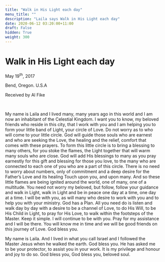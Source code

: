 ```yaml
---
title: "Walk in His Light each day"
menu_title: ""
description: "Laila says Walk in His Light each day"
date: 2020-06-12 03:20:00+11:00
draft: False
hidden: True
weight: 300
---
```

# Walk in His Light each day

May 19<sup>th</sup>, 2017

Bend, Oregon. U.S.A

Received by Al Fike

 

My name is Laila and I lived many, many years ago in this world and I am now an inhabitant of the Celestial Kingdom. I want you to know, my beloved friends who reside in this city, that I work with you and I am helping you to form your little band of Light, your circle of Love. Do not worry as to who will come to your little circle. God will guide those souls who are earnest and who are seeking the Love, the healing and the relief, comfort that comes with these prayers. To form this little circle is to bring a blessing to many others, for you stoke the flames, the Light together that will warm many souls who are close. God will add His blessings to many as you pray earnestly for this gift and blessing for those you love, to the many who are connected to each one of you who are a part of this circle. There is no need to worry about numbers, only of commitment and a deep desire for the Father’s Love and its healing Touch upon you, and upon many. And so these little flames are being ignited around the world, one of many, one of a multitude. You need not worry my beloved, but follow, follow your guidance and walk in Light, walk in Light and be in peace one day at a time, one day at a time. I will be with you, as will many who desire to work with you and to help you with your ministry. God has a Plan. All you need do is listen and walk day by day with a desire to be a channel of Love, to do His Will, to be His Child in Light, to pray for His Love, to walk within the footsteps of the Master. Keep it simple. I will continue to be with you. Pray for my assistance and I will be there. You will know me in time and we will be good friends on this journey of Love. God bless you.

My name is Laila. And I lived in what you call Israel and I followed the Master Jesus when he walked the earth. God bless you. He has asked me to be your protector, to assist you in your work. It is my privilege and honour and joy to do so. God bless you, God bless you, beloved soul.